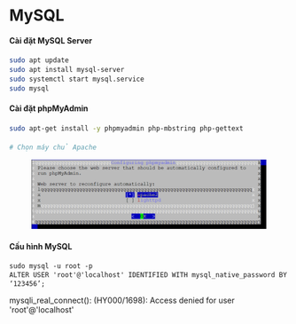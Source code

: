 # MySQL

#### Cài đặt MySQL Server

```bash
sudo apt update
sudo apt install mysql-server
sudo systemctl start mysql.service
sudo mysql
```

#### Cài đặt phpMyAdmin

```bash
sudo apt-get install -y phpmyadmin php-mbstring php-gettext

# Chọn máy chủ Apache
```

<figure><img src="../.gitbook/assets/image.png" alt=""><figcaption></figcaption></figure>

#### Cấu hình MySQL

```
sudo mysql -u root -p
ALTER USER 'root'@'localhost' IDENTIFIED WITH mysql_native_password BY ‘123456’;

```

mysqli\_real\_connect(): (HY000/1698): Access denied for user 'root'@'localhost'
